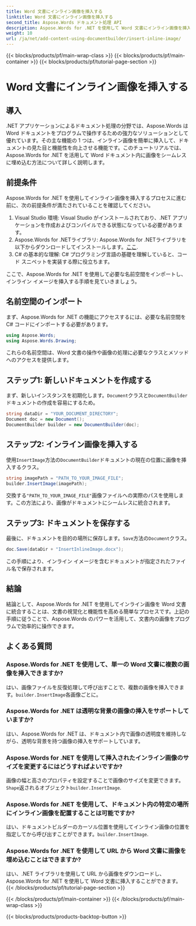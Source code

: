 ```yaml
---
title: Word 文書にインライン画像を挿入する
linktitle: Word 文書にインライン画像を挿入する
second_title: Aspose.Words ドキュメント処理 API
description: Aspose.Words for .NET を使用して Word 文書にインライン画像を挿入する方法を学びます。コード例と FAQ を含むステップバイステップ ガイドです。
weight: 10
url: /ja/net/add-content-using-documentbuilder/insert-inline-image/
---
```


{{< blocks/products/pf/main-wrap-class >}}
{{< blocks/products/pf/main-container >}}
{{< blocks/products/pf/tutorial-page-section >}}

# Word 文書にインライン画像を挿入する

## 導入

.NET アプリケーションによるドキュメント処理の分野では、Aspose.Words は Word ドキュメントをプログラムで操作するための強力なソリューションとして優れています。その主な機能の 1 つは、インライン画像を簡単に挿入して、ドキュメントの見た目と機能性を向上させる機能です。このチュートリアルでは、Aspose.Words for .NET を活用して Word ドキュメント内に画像をシームレスに埋め込む方法について詳しく説明します。

## 前提条件

Aspose.Words for .NET を使用してインライン画像を挿入するプロセスに進む前に、次の前提条件が満たされていることを確認してください。

1. Visual Studio 環境: Visual Studio がインストールされており、.NET アプリケーションを作成およびコンパイルできる状態になっている必要があります。
2.  Aspose.Words for .NETライブラリ: Aspose.Words for .NETライブラリを以下からダウンロードしてインストールします。[ここ](https://releases.aspose.com/words/net/).
3. C# の基本的な理解: C# プログラミング言語の基礎を理解していると、コード スニペットを実装する際に役立ちます。

ここで、Aspose.Words for .NET を使用して必要な名前空間をインポートし、インライン イメージを挿入する手順を見ていきましょう。

## 名前空間のインポート

まず、Aspose.Words for .NET の機能にアクセスするには、必要な名前空間を C# コードにインポートする必要があります。

```csharp
using Aspose.Words;
using Aspose.Words.Drawing;
```

これらの名前空間は、Word 文書の操作や画像の処理に必要なクラスとメソッドへのアクセスを提供します。

## ステップ1: 新しいドキュメントを作成する

まず、新しいインスタンスを初期化します。`Document`クラスと`DocumentBuilder`ドキュメントの作成を容易にするため。

```csharp
string dataDir = "YOUR_DOCUMENT_DIRECTORY";
Document doc = new Document();
DocumentBuilder builder = new DocumentBuilder(doc);
```

## ステップ2: インライン画像を挿入する

使用`InsertImage`方法の`DocumentBuilder`ドキュメントの現在の位置に画像を挿入するクラス。

```csharp
string imagePath = "PATH_TO_YOUR_IMAGE_FILE";
builder.InsertImage(imagePath);
```

交換する`"PATH_TO_YOUR_IMAGE_FILE"`画像ファイルへの実際のパスを使用します。この方法により、画像がドキュメントにシームレスに統合されます。

## ステップ3: ドキュメントを保存する

最後に、ドキュメントを目的の場所に保存します。`Save`方法の`Document`クラス。

```csharp
doc.Save(dataDir + "InsertInlineImage.docx");
```

この手順により、インライン イメージを含むドキュメントが指定されたファイル名で保存されます。

## 結論

結論として、Aspose.Words for .NET を使用してインライン画像を Word 文書に統合することは、文書の視覚化と機能性を高める簡単なプロセスです。上記の手順に従うことで、Aspose.Words のパワーを活用して、文書内の画像をプログラムで効率的に操作できます。

## よくある質問

### Aspose.Words for .NET を使用して、単一の Word 文書に複数の画像を挿入できますか?
はい、画像ファイルを反復処理して呼び出すことで、複数の画像を挿入できます。`builder.InsertImage`各画像ごとに。

### Aspose.Words for .NET は透明な背景の画像の挿入をサポートしていますか?
はい、Aspose.Words for .NET は、ドキュメント内で画像の透明度を維持しながら、透明な背景を持つ画像の挿入をサポートしています。

### Aspose.Words for .NET を使用して挿入されたインライン画像のサイズを変更するにはどうすればよいですか?
画像の幅と高さのプロパティを設定することで画像のサイズを変更できます。`Shape`返されるオブジェクト`builder.InsertImage`.

### Aspose.Words for .NET を使用して、ドキュメント内の特定の場所にインライン画像を配置することは可能ですか?
はい、ドキュメントビルダーのカーソル位置を使用してインライン画像の位置を指定してから呼び出すことができます。`builder.InsertImage`.

### Aspose.Words for .NET を使用して URL から Word 文書に画像を埋め込むことはできますか?
はい、.NET ライブラリを使用して URL から画像をダウンロードし、Aspose.Words for .NET を使用して Word 文書に挿入することができます。
{{< /blocks/products/pf/tutorial-page-section >}}

{{< /blocks/products/pf/main-container >}}
{{< /blocks/products/pf/main-wrap-class >}}

{{< blocks/products/products-backtop-button >}}
